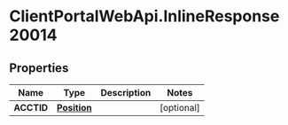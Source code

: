 # ClientPortalWebApi.InlineResponse20014

## Properties
Name | Type | Description | Notes
------------ | ------------- | ------------- | -------------
**ACCTID** | [**Position**](Position.md) |  | [optional] 


